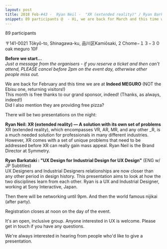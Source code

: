 ```yaml
---
layout: post
title: 2018 Feb-#43 -  Ryan Neil -  "XR (extended reality)" / Ryan Barkataki -  "UX Design for Industrial Design for UX Design"
snippet: 89 participants @  - Hi, we are back for March and this time we are at Pivotal! (Thanks as always, Pivotal Labs!) -
---
```

89 participants

 〒141-0021 Tōkyō-to, Shinagawa-ku, 品川区Kamiōsaki, 2 Chome−１３−３０ oak meguro 10F

<strong>Before we start...</strong><br>
<em>Just a message from the organisers - if you reserve a ticket and then can't attend, PLEASE cancel before 2pm on the event day, otherwise other people miss out.</em> 

We are back for February and this time we are at <strong>Indeed MEGURO</strong> (NOT the Ebisu one, returning visitors!)<br>
This month is free thanks to our grand sponsor, indeed! (Thanks, as always, indeed!)<br>
Did I also mention they are providing free pizza?

There will be two presentations on the night:

<strong>Ryan Neil: XR (extended reality) — A solution with its own set of problems</strong> <br>
XR (extended reality), which encompasses VR, AR, MR, and any other _R, is a much needed solution for professionals in many different industries. However, XR comes with a set of unique problems that need to be addressed before XR can really gain mass appeal. Ryan Neil is the Brand Director at Symmetry. 

<strong>Ryan Barkataki : "UX Design for Industrial Design for UX Design"</strong> (ENG w/ JP Subtitles)<br>
UX Designers and Industrial Designers relationships are now closer than any other period in design history. This presentation aims to look at how the two disciplines learn from each other. Ryan is a UX and Industrial Designer, working at Sony Interactive, Japan. 

Then there will be networking until 9pm. And then the world famous nijikai (after party).

Registration closes at noon on the day of the event.

It's an open, inclusive group. Anyone interested in UX is welcome. Please get in touch if you have any questions.

We're always interested in hearing from people who'd like to give a presentation.

